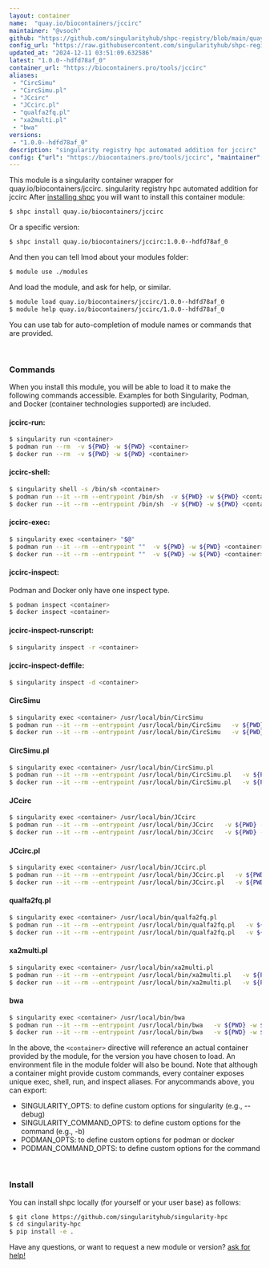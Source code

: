 ```yaml
---
layout: container
name:  "quay.io/biocontainers/jccirc"
maintainer: "@vsoch"
github: "https://github.com/singularityhub/shpc-registry/blob/main/quay.io/biocontainers/jccirc/container.yaml"
config_url: "https://raw.githubusercontent.com/singularityhub/shpc-registry/main/quay.io/biocontainers/jccirc/container.yaml"
updated_at: "2024-12-11 03:51:09.632586"
latest: "1.0.0--hdfd78af_0"
container_url: "https://biocontainers.pro/tools/jccirc"
aliases:
 - "CircSimu"
 - "CircSimu.pl"
 - "JCcirc"
 - "JCcirc.pl"
 - "qualfa2fq.pl"
 - "xa2multi.pl"
 - "bwa"
versions:
 - "1.0.0--hdfd78af_0"
description: "singularity registry hpc automated addition for jccirc"
config: {"url": "https://biocontainers.pro/tools/jccirc", "maintainer": "@vsoch", "description": "singularity registry hpc automated addition for jccirc", "latest": {"1.0.0--hdfd78af_0": "sha256:d3d0085306e9a5c6790bb915c0bd9557572d3050962a257284dd55fff70d5edf"}, "tags": {"1.0.0--hdfd78af_0": "sha256:d3d0085306e9a5c6790bb915c0bd9557572d3050962a257284dd55fff70d5edf"}, "docker": "quay.io/biocontainers/jccirc", "aliases": {"CircSimu": "/usr/local/bin/CircSimu", "CircSimu.pl": "/usr/local/bin/CircSimu.pl", "JCcirc": "/usr/local/bin/JCcirc", "JCcirc.pl": "/usr/local/bin/JCcirc.pl", "qualfa2fq.pl": "/usr/local/bin/qualfa2fq.pl", "xa2multi.pl": "/usr/local/bin/xa2multi.pl", "bwa": "/usr/local/bin/bwa"}}
---
```


This module is a singularity container wrapper for quay.io/biocontainers/jccirc.
singularity registry hpc automated addition for jccirc
After [installing shpc](#install) you will want to install this container module:


```bash
$ shpc install quay.io/biocontainers/jccirc
```

Or a specific version:

```bash
$ shpc install quay.io/biocontainers/jccirc:1.0.0--hdfd78af_0
```

And then you can tell lmod about your modules folder:

```bash
$ module use ./modules
```

And load the module, and ask for help, or similar.

```bash
$ module load quay.io/biocontainers/jccirc/1.0.0--hdfd78af_0
$ module help quay.io/biocontainers/jccirc/1.0.0--hdfd78af_0
```

You can use tab for auto-completion of module names or commands that are provided.

<br>

### Commands

When you install this module, you will be able to load it to make the following commands accessible.
Examples for both Singularity, Podman, and Docker (container technologies supported) are included.

#### jccirc-run:

```bash
$ singularity run <container>
$ podman run --rm  -v ${PWD} -w ${PWD} <container>
$ docker run --rm  -v ${PWD} -w ${PWD} <container>
```

#### jccirc-shell:

```bash
$ singularity shell -s /bin/sh <container>
$ podman run --it --rm --entrypoint /bin/sh  -v ${PWD} -w ${PWD} <container>
$ docker run --it --rm --entrypoint /bin/sh  -v ${PWD} -w ${PWD} <container>
```

#### jccirc-exec:

```bash
$ singularity exec <container> "$@"
$ podman run --it --rm --entrypoint ""  -v ${PWD} -w ${PWD} <container> "$@"
$ docker run --it --rm --entrypoint ""  -v ${PWD} -w ${PWD} <container> "$@"
```

#### jccirc-inspect:

Podman and Docker only have one inspect type.

```bash
$ podman inspect <container>
$ docker inspect <container>
```

#### jccirc-inspect-runscript:

```bash
$ singularity inspect -r <container>
```

#### jccirc-inspect-deffile:

```bash
$ singularity inspect -d <container>
```


#### CircSimu

```bash
$ singularity exec <container> /usr/local/bin/CircSimu
$ podman run --it --rm --entrypoint /usr/local/bin/CircSimu   -v ${PWD} -w ${PWD} <container> -c " $@"
$ docker run --it --rm --entrypoint /usr/local/bin/CircSimu   -v ${PWD} -w ${PWD} <container> -c " $@"
```


#### CircSimu.pl

```bash
$ singularity exec <container> /usr/local/bin/CircSimu.pl
$ podman run --it --rm --entrypoint /usr/local/bin/CircSimu.pl   -v ${PWD} -w ${PWD} <container> -c " $@"
$ docker run --it --rm --entrypoint /usr/local/bin/CircSimu.pl   -v ${PWD} -w ${PWD} <container> -c " $@"
```


#### JCcirc

```bash
$ singularity exec <container> /usr/local/bin/JCcirc
$ podman run --it --rm --entrypoint /usr/local/bin/JCcirc   -v ${PWD} -w ${PWD} <container> -c " $@"
$ docker run --it --rm --entrypoint /usr/local/bin/JCcirc   -v ${PWD} -w ${PWD} <container> -c " $@"
```


#### JCcirc.pl

```bash
$ singularity exec <container> /usr/local/bin/JCcirc.pl
$ podman run --it --rm --entrypoint /usr/local/bin/JCcirc.pl   -v ${PWD} -w ${PWD} <container> -c " $@"
$ docker run --it --rm --entrypoint /usr/local/bin/JCcirc.pl   -v ${PWD} -w ${PWD} <container> -c " $@"
```


#### qualfa2fq.pl

```bash
$ singularity exec <container> /usr/local/bin/qualfa2fq.pl
$ podman run --it --rm --entrypoint /usr/local/bin/qualfa2fq.pl   -v ${PWD} -w ${PWD} <container> -c " $@"
$ docker run --it --rm --entrypoint /usr/local/bin/qualfa2fq.pl   -v ${PWD} -w ${PWD} <container> -c " $@"
```


#### xa2multi.pl

```bash
$ singularity exec <container> /usr/local/bin/xa2multi.pl
$ podman run --it --rm --entrypoint /usr/local/bin/xa2multi.pl   -v ${PWD} -w ${PWD} <container> -c " $@"
$ docker run --it --rm --entrypoint /usr/local/bin/xa2multi.pl   -v ${PWD} -w ${PWD} <container> -c " $@"
```


#### bwa

```bash
$ singularity exec <container> /usr/local/bin/bwa
$ podman run --it --rm --entrypoint /usr/local/bin/bwa   -v ${PWD} -w ${PWD} <container> -c " $@"
$ docker run --it --rm --entrypoint /usr/local/bin/bwa   -v ${PWD} -w ${PWD} <container> -c " $@"
```



In the above, the `<container>` directive will reference an actual container provided
by the module, for the version you have chosen to load. An environment file in the
module folder will also be bound. Note that although a container
might provide custom commands, every container exposes unique exec, shell, run, and
inspect aliases. For anycommands above, you can export:

 - SINGULARITY_OPTS: to define custom options for singularity (e.g., --debug)
 - SINGULARITY_COMMAND_OPTS: to define custom options for the command (e.g., -b)
 - PODMAN_OPTS: to define custom options for podman or docker
 - PODMAN_COMMAND_OPTS: to define custom options for the command

<br>

### Install

You can install shpc locally (for yourself or your user base) as follows:

```bash
$ git clone https://github.com/singularityhub/singularity-hpc
$ cd singularity-hpc
$ pip install -e .
```

Have any questions, or want to request a new module or version? [ask for help!](https://github.com/singularityhub/singularity-hpc/issues)